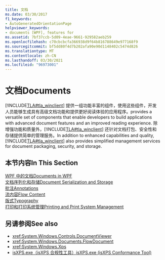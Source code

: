 ```yaml
---
title: 文档
ms.date: 03/30/2017
f1_keywords:
- AutoGeneratedOrientationPage
helpviewer_keywords:
- documents [WPF], features for
ms.assetid: 7bf37ccb-5d09-4eae-9661-929582aeb259
ms.openlocfilehash: c70cbcbcfa366938d9f64b816788649e977168f9
ms.sourcegitcommit: bf5dd80f4d7b202afa90e90d1148402c5474d826
ms.translationtype: MT
ms.contentlocale: zh-CN
ms.lasthandoff: 03/30/2021
ms.locfileid: "96973001"
---
```

# <a name="documents"></a><span data-ttu-id="4dcf2-102">文档</span><span class="sxs-lookup"><span data-stu-id="4dcf2-102">Documents</span></span>

[!INCLUDE[TLA#tla_winclient](../../../includes/tlasharptla-winclient-md.md)] <span data-ttu-id="4dcf2-103">提供一组功能丰富的组件，使用这些组件，开发人员能够生成具有高级文档功能和提供更好阅读体验的应用程序。</span><span class="sxs-lookup"><span data-stu-id="4dcf2-103">provides a versatile set of components that enable developers to build applications with advanced document features and an improved reading experience.</span></span> <span data-ttu-id="4dcf2-104">除增强功能和质量外，[!INCLUDE[TLA#tla_winclient](../../../includes/tlasharptla-winclient-md.md)] 还针对文档打包、安全性和存储提供简单的管理服务。</span><span class="sxs-lookup"><span data-stu-id="4dcf2-104">In addition to enhanced capabilities and quality, [!INCLUDE[TLA#tla_winclient](../../../includes/tlasharptla-winclient-md.md)] also provides simplified management services for document packaging, security, and storage.</span></span>  
  
## <a name="in-this-section"></a><span data-ttu-id="4dcf2-105">本节内容</span><span class="sxs-lookup"><span data-stu-id="4dcf2-105">In This Section</span></span>  

 [<span data-ttu-id="4dcf2-106">WPF 中的文档</span><span class="sxs-lookup"><span data-stu-id="4dcf2-106">Documents in WPF</span></span>](documents-in-wpf.md)  
 [<span data-ttu-id="4dcf2-107">文档序列化和存储</span><span class="sxs-lookup"><span data-stu-id="4dcf2-107">Document Serialization and Storage</span></span>](document-serialization-and-storage.md)  
 [<span data-ttu-id="4dcf2-108">批注</span><span class="sxs-lookup"><span data-stu-id="4dcf2-108">Annotations</span></span>](annotations.md)  
 [<span data-ttu-id="4dcf2-109">流内容</span><span class="sxs-lookup"><span data-stu-id="4dcf2-109">Flow Content</span></span>](flow-content.md)  
 [<span data-ttu-id="4dcf2-110">版式</span><span class="sxs-lookup"><span data-stu-id="4dcf2-110">Typography</span></span>](typography.md)  
 [<span data-ttu-id="4dcf2-111">打印和打印系统管理</span><span class="sxs-lookup"><span data-stu-id="4dcf2-111">Printing and Print System Management</span></span>](printing-and-print-system-management.md)  
  
## <a name="see-also"></a><span data-ttu-id="4dcf2-112">另请参阅</span><span class="sxs-lookup"><span data-stu-id="4dcf2-112">See also</span></span>

- <xref:System.Windows.Controls.DocumentViewer>
- <xref:System.Windows.Documents.FlowDocument>
- <xref:System.Windows.Xps>
- <span data-ttu-id="4dcf2-113">[isXPS.exe（isXPS 合规性工具）](/previous-versions/dotnet/netframework-4.0/aa348104(v=vs.100))</span><span class="sxs-lookup"><span data-stu-id="4dcf2-113">[isXPS.exe (isXPS Conformance Tool)](/previous-versions/dotnet/netframework-4.0/aa348104(v=vs.100))</span></span>

